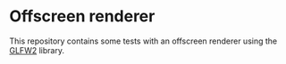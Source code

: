 # Offscreen renderer

This repository contains some tests with an offscreen renderer using the [GLFW2](https://glfw.org) library.
